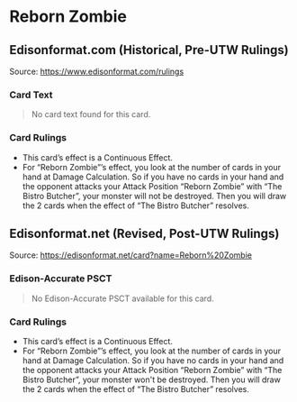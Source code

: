 # Reborn Zombie

## Edisonformat.com (Historical, Pre-UTW Rulings)

Source: https://www.edisonformat.com/rulings

### Card Text

> No card text found for this card.

### Card Rulings

*   This card’s effect is a Continuous Effect.
*   For “Reborn Zombie”’s effect, you look at the number of cards in your hand at Damage Calculation. So if you have no cards in your hand and the opponent attacks your Attack Position “Reborn Zombie” with “The Bistro Butcher”, your monster will not be destroyed. Then you will draw the 2 cards when the effect of “The Bistro Butcher” resolves.

## Edisonformat.net (Revised, Post-UTW Rulings)

Source: https://edisonformat.net/card?name=Reborn%20Zombie

### Edison-Accurate PSCT

> No Edison-Accurate PSCT available for this card.

### Card Rulings

*   This card’s effect is a Continuous Effect.
*   For “Reborn Zombie”’s effect, you look at the number of cards in your hand at Damage Calculation. So if you have no cards in your hand and the opponent attacks your Attack Position “Reborn Zombie” with “The Bistro Butcher”, your monster won't be destroyed. Then you will draw the 2 cards when the effect of “The Bistro Butcher” resolves.
            